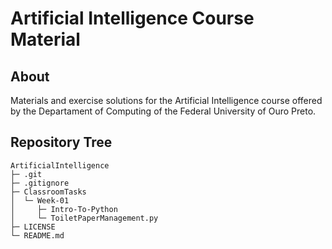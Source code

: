 # Artificial Intelligence Course Material

## About

Materials and exercise solutions for the Artificial Intelligence course offered by the Departament of Computing of the Federal University of Ouro Preto.

## Repository Tree

```
ArtificialIntelligence
├─ .git
├─ .gitignore
├─ ClassroomTasks
│  └─ Week-01
│     ├─ Intro-To-Python
│     └─ ToiletPaperManagement.py
├─ LICENSE
└─ README.md
```
